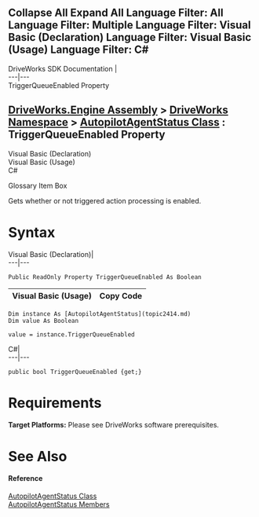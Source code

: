        

 Collapse All Expand All  Language Filter: All  Language Filter: Multiple  Language Filter: Visual Basic (Declaration) Language Filter: Visual Basic (Usage) Language Filter: C#  
---  
DriveWorks SDK Documentation  |   
---|---  
TriggerQueueEnabled Property   
  
[DriveWorks.Engine Assembly](topic2156.md) > [DriveWorks Namespace](topic2159.md) > [AutopilotAgentStatus Class](topic2414.md) : TriggerQueueEnabled Property  
---  
  
Visual Basic (Declaration)    
Visual Basic (Usage)    
C# 

Glossary Item Box

Gets whether or not triggered action processing is enabled. 

# Syntax

Visual Basic (Declaration)|   
---|---  
      
    
    Public ReadOnly Property TriggerQueueEnabled As Boolean  
  
Visual Basic (Usage)| Copy Code  
---|---  
      
    
    Dim instance As [AutopilotAgentStatus](topic2414.md)
    Dim value As Boolean
     
    value = instance.TriggerQueueEnabled  
  
C#|   
---|---  
      
    
    public bool TriggerQueueEnabled {get;}  
  
# Requirements

**Target Platforms:** Please see DriveWorks software prerequisites.

# See Also

#### Reference

[AutopilotAgentStatus Class](topic2414.md)   
[AutopilotAgentStatus Members](topic2415.md)


